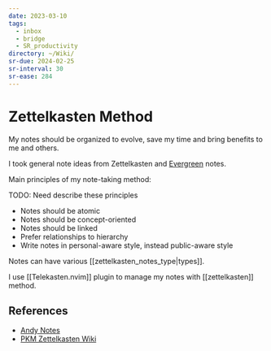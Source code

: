 ```yaml
---
date: 2023-03-10
tags:
  - inbox
  - bridge
  - SR_productivity
directory: ~/Wiki/
sr-due: 2024-02-25
sr-interval: 30
sr-ease: 284
---
```


# Zettelkasten Method

My notes should be organized to evolve, save my time and bring benefits to me
and others.

I took general note ideas from Zettelkasten and
[Evergreen](https://notes.andymatuschak.org/About_these_notes) notes.

Main principles of my note-taking method:

TODO: Need describe these principles

- Notes should be atomic
- Notes should be concept-oriented
- Notes should be linked
- Prefer relationships to hierarchy
- Write notes in personal-aware style, instead public-aware style

Notes can have various [[zettelkasten_notes_type|types]].

I use [[Telekasten.nvim]] plugin to manage my notes with [[zettelkasten]] method.

## References

- [Andy Notes](https://notes.andymatuschak.org/About_these_notes)
- [PKM Zettelkasten Wiki](https://zk.zettel.page/)
